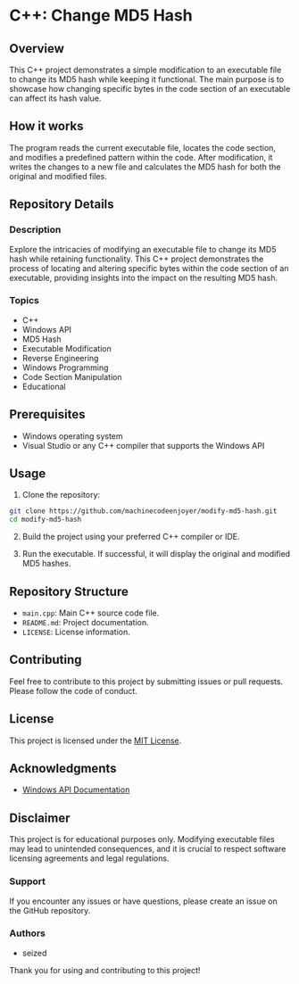 # C++: Change MD5 Hash

## Overview
This C++ project demonstrates a simple modification to an executable file to change its MD5 hash while keeping it functional. The main purpose is to showcase how changing specific bytes in the code section of an executable can affect its hash value.

## How it works
The program reads the current executable file, locates the code section, and modifies a predefined pattern within the code. After modification, it writes the changes to a new file and calculates the MD5 hash for both the original and modified files.

## Repository Details

### Description
Explore the intricacies of modifying an executable file to change its MD5 hash while retaining functionality. This C++ project demonstrates the process of locating and altering specific bytes within the code section of an executable, providing insights into the impact on the resulting MD5 hash.

### Topics
- C++
- Windows API
- MD5 Hash
- Executable Modification
- Reverse Engineering
- Windows Programming
- Code Section Manipulation
- Educational

## Prerequisites
- Windows operating system
- Visual Studio or any C++ compiler that supports the Windows API

## Usage
1. Clone the repository:
```bash
git clone https://github.com/machinecodeenjoyer/modify-md5-hash.git
cd modify-md5-hash
```
2. Build the project using your preferred C++ compiler or IDE.

3. Run the executable. If successful, it will display the original and modified MD5 hashes.

## Repository Structure
- `main.cpp`: Main C++ source code file.
- `README.md`: Project documentation.
- `LICENSE`: License information.

## Contributing
Feel free to contribute to this project by submitting issues or pull requests. Please follow the code of conduct.

## License
This project is licensed under the [MIT License](LICENSE).

## Acknowledgments
- [Windows API Documentation](https://docs.microsoft.com/en-us/windows/win32/api/)

## Disclaimer
This project is for educational purposes only. Modifying executable files may lead to unintended consequences, and it is crucial to respect software licensing agreements and legal regulations.

### Support
If you encounter any issues or have questions, please create an issue on the GitHub repository.

### Authors
- seized

Thank you for using and contributing to this project!

